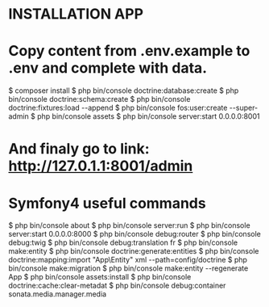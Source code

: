 # INSTALLATION APP
# Copy content from .env.example to .env and complete with data.
$ composer install
$ php bin/console doctrine:database:create
$ php bin/console doctrine:schema:create
$ php bin/console doctrine:fixtures:load --append
$ php bin/console fos:user:create --super-admin
$ php bin/console assets
$ php bin/console server:start 0.0.0.0:8001
# And finaly go to link: http://127.0.1.1:8001/admin

# Symfony4 useful commands
$ php bin/console about
$ php bin/console server:run
$ php bin/console server:start 0.0.0.0:8000
$ php bin/console debug:router
$ php bin/console debug:twig
$ php bin/console debug:translation fr
$ php bin/console make:entity
$ php bin/console doctrine:generate:entities
$ php bin/console doctrine:mapping:import "App\Entity" xml --path=config/doctrine
$ php bin/console make:migration
$ php bin/console make:entity --regenerate App
$ php bin/console assets:install
$ php bin/console doctrine:cache:clear-metadat
$ php bin/console debug:container sonata.media.manager.media
